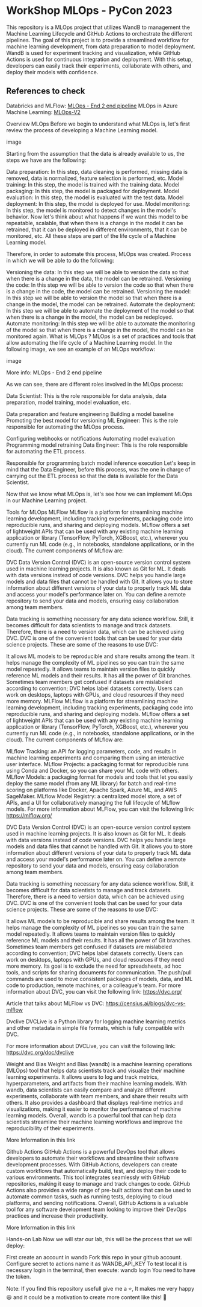 # WorkShop MLOps - PyCon 2023

This repository is a MLOps project that utilizes WandB to management the Machine Learning Lifecycle and GitHub Actions to orchestrate the different pipelines. The goal of this project is to provide a streamlined workflow for machine learning development, from data preparation to model deployment. WandB is used for experiment tracking and visualization, while GitHub Actions is used for continuous integration and deployment. With this setup, developers can easily track their experiments, collaborate with others, and deploy their models with confidence.

## References to check
Databricks and MLFlow: [MLOps - End 2 end pipeline](https://notebooks.databricks.com/demos/mlops-end2end/index.html)
MLOps in Azure Machine Learning: [MLOps-V2](https://github.com/Azure/mlops-v2)

Overview MLOps
Before we begin to understand what MLOps is, let's first review the process of developing a Machine Learning model.

image

Starting from the assumption that the data is already available to us, the steps we have are the following:

Data preparation: In this step, data cleaning is performed, missing data is removed, data is normalized, feature selection is performed, etc.
Model training: In this step, the model is trained with the training data.
Model packaging: In this step, the model is packaged for deployment.
Model evaluation: In this step, the model is evaluated with the test data.
Model deployment: In this step, the model is deployed for use.
Model monitoring: In this step, the model is monitored to detect changes in the model's behavior.
Now let's think about what happens if we want this model to be repeatable, scalable, that when there is a change in the model it can be retrained, that it can be deployed in different environments, that it can be monitored, etc. All these steps are part of the life cycle of a Machine Learning model.

Therefore, in order to automate this process, MLOps was created. Process in which we will be able to do the following:

Versioning the data: In this step we will be able to version the data so that when there is a change in the data, the model can be retrained.
Versioning the code: In this step we will be able to version the code so that when there is a change in the code, the model can be retrained.
Versioning the model: In this step we will be able to version the model so that when there is a change in the model, the model can be retrained.
Automate the deployment: In this step we will be able to automate the deployment of the model so that when there is a change in the model, the model can be redeployed.
Automate monitoring: In this step we will be able to automate the monitoring of the model so that when there is a change in the model, the model can be monitored again.
What is MLOps ?
MLOps is a set of practices and tools that allow automating the life cycle of a Machine Learning model. In the following image, we see an example of an MLOps workflow:

image

More info: MLOps - End 2 end pipeline

As we can see, there are different roles involved in the MLOps process:

Data Scientist: This is the role responsible for data analysis, data preparation, model training, model evaluation, etc.

Data preparation and feature engineering
Building a model baseline
Promoting the best model for versioning
ML Engineer: This is the role responsible for automating the MLOps process.

Configuring webhooks or notifications
Automating model evaluation
Programming model retraining
Data Engineer: This is the role responsible for automating the ETL process.

Responsible for programming batch model inference execution
Let's keep in mind that the Data Engineer, before this process, was the one in charge of carrying out the ETL process so that the data is available for the Data Scientist.

Now that we know what MLOps is, let's see how we can implement MLOps in our Machine Learning project.

Tools for MLOps
MLFlow
MLflow is a platform for streamlining machine learning development, including tracking experiments, packaging code into reproducible runs, and sharing and deploying models. MLflow offers a set of lightweight APIs that can be used with any existing machine learning application or library (TensorFlow, PyTorch, XGBoost, etc.), wherever you currently run ML code (e.g., in notebooks, standalone applications, or in the cloud). The current components of MLflow are:

DVC
Data Version Control (DVC) is an open-source version control system used in machine learning projects. It is also known as Git for ML. It deals with data versions instead of code versions. DVC helps you handle large models and data files that cannot be handled with Git. It allows you to store information about different versions of your data to properly track ML data and access your model's performance later on. You can define a remote repository to send your data and models, ensuring easy collaboration among team members.

Data tracking is something necessary for any data science workflow. Still, it becomes difficult for data scientists to manage and track datasets. Therefore, there is a need to version data, which can be achieved using DVC. DVC is one of the convenient tools that can be used for your data science projects. These are some of the reasons to use DVC:

It allows ML models to be reproducible and share results among the team.
It helps manage the complexity of ML pipelines so you can train the same model repeatedly.
It allows teams to maintain version files to quickly reference ML models and their results.
It has all the power of Git branches.
Sometimes team members get confused if datasets are mislabeled according to convention; DVC helps label datasets correctly.
Users can work on desktops, laptops with GPUs, and cloud resources if they need more memory.
MLFlow
MLflow is a platform for streamlining machine learning development, including tracking experiments, packaging code into reproducible runs, and sharing and deploying models. MLflow offers a set of lightweight APIs that can be used with any existing machine learning application or library (TensorFlow, PyTorch, XGBoost, etc.), wherever you currently run ML code (e.g., in notebooks, standalone applications, or in the cloud). The current components of MLflow are:

MLflow Tracking: an API for logging parameters, code, and results in machine learning experiments and comparing them using an interactive user interface.
MLflow Projects: a packaging format for reproducible runs using Conda and Docker, so you can share your ML code with others.
MLflow Models: a packaging format for models and tools that let you easily deploy the same model (from any ML library) for batch and real-time scoring on platforms like Docker, Apache Spark, Azure ML, and AWS SageMaker.
MLflow Model Registry: a centralized model store, a set of APIs, and a UI for collaboratively managing the full lifecycle of MLflow models.
For more information about MLFlow, you can visit the following link: https://mlflow.org/

DVC
Data Version Control (DVC) is an open-source version control system used in machine learning projects. It is also known as Git for ML. It deals with data versions instead of code versions. DVC helps you handle large models and data files that cannot be handled with Git. It allows you to store information about different versions of your data to properly track ML data and access your model's performance later on. You can define a remote repository to send your data and models, ensuring easy collaboration among team members.

Data tracking is something necessary for any data science workflow. Still, it becomes difficult for data scientists to manage and track datasets. Therefore, there is a need to version data, which can be achieved using DVC. DVC is one of the convenient tools that can be used for your data science projects. These are some of the reasons to use DVC:

It allows ML models to be reproducible and share results among the team.
It helps manage the complexity of ML pipelines so you can train the same model repeatedly.
It allows teams to maintain version files to quickly reference ML models and their results.
It has all the power of Git branches.
Sometimes team members get confused if datasets are mislabeled according to convention; DVC helps label datasets correctly.
Users can work on desktops, laptops with GPUs, and cloud resources if they need more memory.
Its goal is to exclude the need for spreadsheets, ad hoc tools, and scripts for sharing documents for communication.
The push/pull commands are used to move consistent packages of models, data, and ML code to production, remote machines, or a colleague's team.
For more information about DVC, you can visit the following link: https://dvc.org/

Article that talks about MLFlow vs DVC: https://censius.ai/blogs/dvc-vs-mlflow

Dvclive
DVCLive is a Python library for logging machine learning metrics and other metadata in simple file formats, which is fully compatible with DVC.

For more information about DVCLive, you can visit the following link: https://dvc.org/doc/dvclive

Weight and Bias
Weight and Bias (wandb) is a machine learning operations (MLOps) tool that helps data scientists track and visualize their machine learning experiments. It allows users to log and track metrics, hyperparameters, and artifacts from their machine learning models. With wandb, data scientists can easily compare and analyze different experiments, collaborate with team members, and share their results with others. It also provides a dashboard that displays real-time metrics and visualizations, making it easier to monitor the performance of machine learning models. Overall, wandb is a powerful tool that can help data scientists streamline their machine learning workflows and improve the reproducibility of their experiments.

More Information in this link

Github Actions
GitHub Actions is a powerful DevOps tool that allows developers to automate their workflows and streamline their software development processes. With GitHub Actions, developers can create custom workflows that automatically build, test, and deploy their code to various environments. This tool integrates seamlessly with GitHub repositories, making it easy to manage and track changes to code. GitHub Actions also provides a wide range of pre-built actions that can be used to automate common tasks, such as running tests, deploying to cloud platforms, and sending notifications. Overall, GitHub Actions is a valuable tool for any software development team looking to improve their DevOps practices and increase their productivity.

More Information in this link

Hands-on Lab
Now we will star our lab, this will be the process that we will deploy:



First create an account in wandb
Fork this repo in your github account.
Configure secret to actions name it as WANDB_API_KEY 
To test local it is necessary login in the terminal, then execute:
wandb login
You need to have the token.

Note: If you find this repository usefull give me a ⭐, It makes me very happy 😃 and it could be a motivation to create more content like this! 💪
